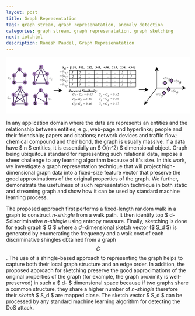 ```yaml
---
layout: post
title: Graph Representation
tags: graph stream, graph represenatation, anomaly detection
categories: graph stream, graph represenatation, graph sketching
next: iot.html
description: Ramesh Paudel, Graph Represenatation
---
```


<div class="topimage">
    <img src="../assets/pics/sketching.pdf"
              title="Graph Representation" alt="Graph Representation"/>
</div>

In any application domain where the data are represents an entities and the relationship between
entities, e.g., web-page and hyperlinks; people and their friendship; papers and citations;
network devices and traffic flow; chemical compound and their bond, the graph is usually massive.
If a data have $ n $ entities, it is essentially an $ O(n^2) $ dimensional object.
Graph being ubiquitous standard for representing such relational data, impose a sheer challenge
to any learning algorithm because of it's size. In this work, we investigate a graph representation
 technique that will project high-dimensional graph data into a fixed-size feature vector
 that preserve the good approximations of the original properties of the graph.
 We further, demonstrate the usefulness of such representation technique in both static and
 streaming graph and show how it can be used by standard machine learning process.

The proposed approach first performs a fixed-length random walk in a graph to construct *n-shingle* from a walk path.
It then identify top $ d- $discriminative *n-shingle* using entropy measure.
Finally, sketching is done for each graph $ G $ where a $d-$dimensional sketch vector ($ S_d $)
is generated by enumerating the frequency and a walk cost of each discriminative shingles
obtained from a graph $$G$$. The use of a shingle-based approach to representing the graph
helps to capture both their local graph structure and an edge order.
In addition, the proposed approach for sketching preserve the good approximations of the
original properties of the graph (for example, the graph proximity is well-preserved)
in such a $ d- $ dimensional space because if two graphs share a common structure,
they share a higher number of *n-shingle* therefore their *sketch* $ S_d $ are
mapped close. The sketch vector $ S_d $ can be processed by any standard machine
learning algorithm for detecting the DoS attack.

